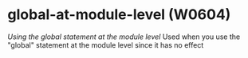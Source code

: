 # global-at-module-level (W0604)

*Using the global statement at the module level* Used when you use the
"global" statement at the module level since it has no effect
